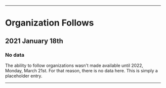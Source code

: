 
***

# Organization Follows

## 2021 January 18th

### No data

The ability to follow organizations wasn't made available until 2022, Monday, March 21st. For that reason, there is no data here. This is simply a placeholder entry.

***

